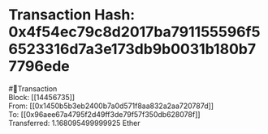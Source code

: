 
Transaction Hash: 0x4f54ec79c8d2017ba791155596f56523316d7a3e173db9b0031b180b77796ede
====================================================================================
  
#💸Transaction  
Block: [[14456735]]  
From: [[0x1450b5b3eb2400b7a0d571f8aa832a2aa720787d]]  
To: [[0x96aee67a4795f2d49ff3de79f57f350db628078f]]  
Transferred: 1.168095499999925 Ether